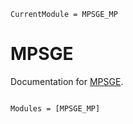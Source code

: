 ```@meta
CurrentModule = MPSGE_MP
```

# MPSGE

Documentation for [MPSGE](https://github.com/mitchphillipson/MPSGE_MP.jl).



```@index
```

```@autodocs
Modules = [MPSGE_MP]
```

